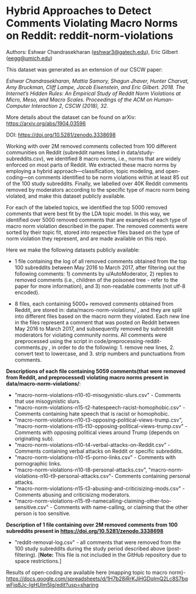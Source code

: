 # Hybrid Approaches to Detect Comments Violating Macro Norms on Reddit: reddit-norm-violations

Authors: Eshwar Chandrasekharan (eshwar3@gatech.edu), Eric Gilbert (eegg@umich.edu)

This dataset was generated as an extension of our CSCW paper: 

*Eshwar Chandrasekharan, Mattia Samory, Shagun Jhaver, Hunter Charvat, Amy Bruckman, Cliff Lampe, Jacob Eisenstein, and Eric Gilbert. 2018. The Internet’s Hidden Rules: An Empirical Study of Reddit Norm Violations at Micro, Meso, and Macro Scales. Proceedings of the ACM on Human-Computer Interaction 2, CSCW (2018), 32.*

More details about the dataset can be found on arXiv: https://arxiv.org/abs/1904.03596

DOI: https://doi.org/10.5281/zenodo.3338698

Working with over 2M removed comments collected from 100 different communities on Reddit (subreddit names listed in data/study-subreddits.csv), we identified 8 macro norms, i.e., norms that are widely enforced on most parts of Reddit. We extracted these macro norms by employing a hybrid approach—classification, topic modeling, and open-coding—on comments identified to be norm violations within at least 85 out of the 100 study subreddits. Finally, we labelled over 40K Reddit comments removed by moderators according to the specific type of macro norm being violated, and make this dataset publicly available.

For each of the labeled topics, we identified the top 5000 removed comments that were best fit by the LDA topic model. In this way, we identified over 5000 removed comments that are examples of each type of macro norm violation described in the paper. The removed comments were sorted by their topic fit, stored into respective files based on the type of norm violation they represent, and are made available on this repo.

Here we make the following datasets publicly available:

* 1 file containing the log of all removed comments obtained from the top 100 subreddits between May 2016 to March 2017, after filtering out the following comments: 1) comments by u/AutoModerator, 2) replies to removed comments (i.e., children of the poisoned tree - refer to the paper for more information), and 3) non-readable comments (not utf-8 encoded).

* 8 files, each containing 5000+ removed comments obtained from Reddit, are stored in: data/macro-norm-violations/ , and they are split into different files based on the macro norm they violated. Each new line in the files represent a comment that was posted on Reddit between May 2016 to March 2017, and subsequently removed by subreddit moderators for violating community norms. All comments were preprocessed using the script in code/preprocessing-reddit-comments.py , in order to do the following: 1. remove new lines, 2. convert text to lowercase, and 3. strip numbers and punctuations from comments.

**Descriptions of each file containing 5059 comments(that were removed from Reddit, and preprocessed) violating macro norms present in data/macro-norm-violations/**: 
* "macro-norm-violations-n10-t0-misogynistic-slurs.csv" - Comments that use misogynistic slurs.
* "macro-norm-violations-n15-t2-hatespeech-racist-homophobic.csv" - Comments containing hate speech that is racist or homophobic.
* "macro-norm-violations-n10-t3-opposing-political-views-trump.csv", "macro-norm-violations-n15-t10-opposing-political-views-trump.csv" -  Comments with opposing political views around Trump (depends on originating sub).
* "macro-norm-violations-n10-t4-verbal-attacks-on-Reddit.csv" - Comments containing verbal attacks on Reddit or specific subreddits.
* "macro-norm-violations-n10-t5-porno-links.csv" - Comments with pornographic links.
* "macro-norm-violations-n10-t8-personal-attacks.csv", "macro-norm-violations-n10-t9-personal-attacks.csv"- Comments containing personal attacks.
* "macro-norm-violations-n15-t3-abusing-and-criticisizing-mods.csv" - Comments abusing and criticisizng moderators.
* "macro-norm-violations-n15-t9-namecalling-claiming-other-too-sensitive.csv" - Comments with name-calling, or claiming that the other person is too sensitive.

**Description of 1 file containing over 2M removed comments from 100 subreddits present in https://doi.org/10.5281/zenodo.3338698**

* "reddit-removal-log.csv" - all comments that were removed from the 100 study subreddits during the study period described above (post-filtering). [**Note:** This file is not included in the GitHub repository due to space restrictions.]

Results of open-coding are available here (mapping topic to macro norm)- https://docs.google.com/spreadsheets/d/1H7b28iRrKJiHGDqlmQ2Lc8S7bqwFjq8Jc-IgHUIm5Ig/edit?usp=sharing
